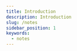 ```yaml
---
title: Introduction
description: Introduction
slug: /notes
sidebar_position: 1
keywords:
  - notes
---
```


